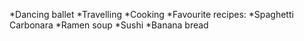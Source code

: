 *Dancing ballet
*Travelling
*Cooking
*Favourite recipes:
  *Spaghetti Carbonara
  *Ramen soup
  *Sushi
  *Banana bread
